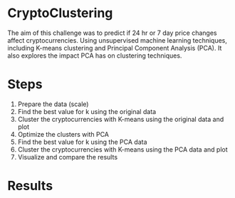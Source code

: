 # CryptoClustering
The aim of this challenge was to predict if 24 hr or 7 day price changes affect cryptocurrencies. Using unsupervised machine learning techniques, including K-means clustering and Principal Component Analysis (PCA). It also explores the impact PCA has on clustering techniques.

# Steps
1. Prepare the data (scale)
2. Find the best value for k using the original data
3. Cluster the cryptocurrencies with K-means using the original data and plot
4. Optimize the clusters with PCA
5. Find the best value for k using the PCA data
6. Cluster the cryptocurrencies with K-means using the PCA data and plot
7. Visualize and compare the results

# Results
